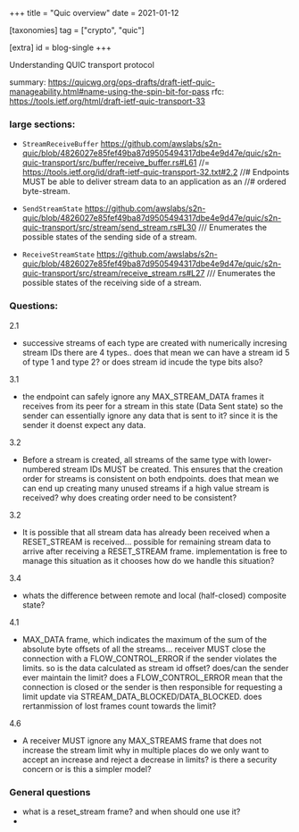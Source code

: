 +++
title = "Quic overview"
date = 2021-01-12


[taxonomies]
tag = ["crypto", "quic"]

[extra]
id = blog-single
+++

Understanding QUIC transport protocol

summary: https://quicwg.org/ops-drafts/draft-ietf-quic-manageability.html#name-using-the-spin-bit-for-pass
rfc: https://tools.ietf.org/html/draft-ietf-quic-transport-33


### large sections:
- `StreamReceiveBuffer`
https://github.com/awslabs/s2n-quic/blob/4826027e85fef49ba87d9505494317dbe4e9d47e/quic/s2n-quic-transport/src/buffer/receive_buffer.rs#L61
//= https://tools.ietf.org/id/draft-ietf-quic-transport-32.txt#2.2
//# Endpoints MUST be able to deliver stream data to an application as an
//# ordered byte-stream.

- `SendStreamState`
https://github.com/awslabs/s2n-quic/blob/4826027e85fef49ba87d9505494317dbe4e9d47e/quic/s2n-quic-transport/src/stream/send_stream.rs#L30
/// Enumerates the possible states of the sending side of a stream.

- `ReceiveStreamState`
https://github.com/awslabs/s2n-quic/blob/4826027e85fef49ba87d9505494317dbe4e9d47e/quic/s2n-quic-transport/src/stream/receive_stream.rs#L27
/// Enumerates the possible states of the receiving side of a stream.



### Questions:
2.1
- successive streams of each type are created with numerically incresing stream IDs
there are 4 types.. does that mean we can have a stream id 5 of type 1 and type 2? or does stream id incude the type bits also?

3.1
- the endpoint can safely ignore any MAX_STREAM_DATA frames it receives from its peer for a stream in this state (Data Sent state)
so the sender can essentially ignore any data that is sent to it? since it is the sender it doenst expect any data.

3.2
- Before a stream is created, all streams of the same type with lower-numbered stream IDs MUST be created.  This ensures that the creation order for streams is consistent on both endpoints.
does that mean we can end up creating many unused streams if a high value stream is received? why does creating order need to be consistent?

3.2
- It is possible that all stream data has already been received when a RESET_STREAM is received... possible for remaining stream data to arrive after receiving a RESET_STREAM frame. implementation is free to manage this situation as it chooses
how do we handle this situation?

3.4
- whats the difference between remote and local (half-closed) composite state?

4.1
- MAX_DATA frame, which indicates the maximum of the sum of the absolute byte offsets of all the streams... receiver MUST close the connection with a FLOW_CONTROL_ERROR if the sender violates the limits.
so is the data calculated as stream id offset? does/can the sender ever maintain the limit? does a FLOW_CONTROL_ERROR mean that the connection is closed or the sender is then responsible for requesting a limit update via STREAM_DATA_BLOCKED/DATA_BLOCKED.
does rertanmission of lost frames count towards the limit?

4.6
- A receiver MUST ignore any MAX_STREAMS frame that does not increase the stream limit
why in multiple places do we only want to accept an increase and reject a decrease in limits? is there a security concern or is this a simpler model?


### General questions
- what is a reset_stream frame? and when should one use it?
- 


